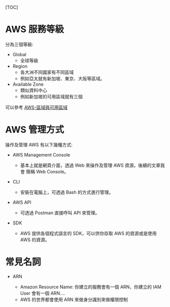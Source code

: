

[TOC]



# AWS 服務等級

分為三個等級:

- Global 
  - 全球等級
- Region
  - 各大洲不同國家有不同區域
  - 例如亞太就有新加坡、東京、大阪等區域。
- Available Zone
  - 類似資料中心
  - 例如新加坡的可用區域就有三個

可以參考 [AWS-區域與可用區域](https://aws.amazon.com/tw/about-aws/global-infrastructure/regions_az/)





# AWS 管理方式

操作及管理 AWS 有以下幾種方式:

- AWS Management Console
  - 基本上就是網頁介面，透過 Web 來操作及管理 AWS 資源。後續的文章我會 簡稱 Web Console。

- CLI
  - 安裝在電腦上，可透過 Bash 的方式進行管理。

- AWS API
  - 可透過 Postman 直接呼叫 API 來管理。

- SDK
  - AWS 提供各個程式語言的 SDK，可以供你存取 AWS 的資源或是使用 AWS 的資源。



# 常見名詞

- ARN

  - Amazon Resource Name: 你建立的服務會有一個 ARN，你建立的 IAM User 會有一個 ARN.... 
  - AWS 的世界都會使用 ARN 來做身分識別來做權限控制

  

